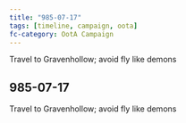 ```yaml
---
title: "985-07-17"
tags: [timeline, campaign, oota]
fc-category: OotA Campaign
---
```

<span class='ob-timelines'
	data-date='985-07-17-00'
	data-title='Campaign: NAGA Adventures'
	data-class='orange'> Travel to Gravenhollow; avoid fly like demons </span>
## 985-07-17
Travel to Gravenhollow; avoid fly like demons
